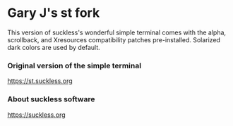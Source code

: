 # Gary J's st fork

This version of suckless's wonderful simple terminal comes with the alpha, scrollback, and
Xresources compatibility patches pre-installed. Solarized dark colors are used by default.

### Original version of the simple terminal
<https://st.suckless.org>
### About suckless software
<https://suckless.org>
